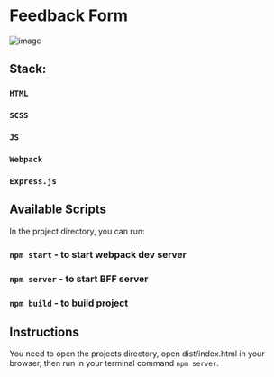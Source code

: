 # Feedback Form
![image](https://github.com/OxeoH/webpack-test-form/assets/82836661/ffc01ae2-66e2-4b1c-9b54-150267136057)

## Stack:
### `HTML`
### `SCSS`
### `JS`
### `Webpack`
### `Express.js`

## Available Scripts

In the project directory, you can run:

### `npm start` - to start webpack dev server
### `npm server` - to start BFF server
### `npm build` - to build project


## Instructions

You need to open the projects directory, open dist/index.html in your browser, then run in your terminal command `npm server`.
